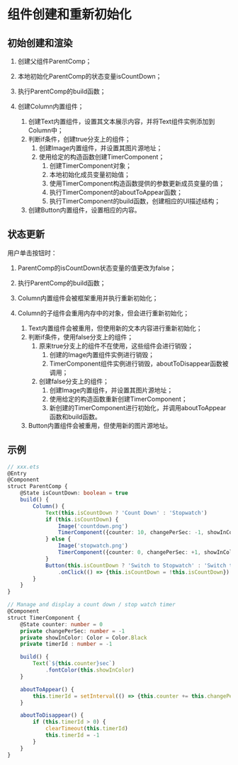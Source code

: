 # 组件创建和重新初始化

## 初始创建和渲染

1. 创建父组件ParentComp；

2. 本地初始化ParentComp的状态变量isCountDown；

3. 执行ParentComp的build函数；

4. 创建Column内置组件；
   1. 创建Text内置组件，设置其文本展示内容，并将Text组件实例添加到Column中；
   2. 判断if条件，创建true分支上的组件；
       1. 创建Image内置组件，并设置其图片源地址；
       2. 使用给定的构造函数创建TimerComponent；
           1. 创建TimerComponent对象；
           2. 本地初始化成员变量初始值；
           3. 使用TimerComponent构造函数提供的参数更新成员变量的值；
           4. 执行TimerComponent的aboutToAppear函数；
           5. 执行TimerComponent的build函数，创建相应的UI描述结构；
   3. 创建Button内置组件，设置相应的内容。


## 状态更新

用户单击按钮时：

1. ParentComp的isCountDown状态变量的值更改为false；

2. 执行ParentComp的build函数；

3. Column内置组件会被框架重用并执行重新初始化；

4. Column的子组件会重用内存中的对象，但会进行重新初始化；
   1. Text内置组件会被重用，但使用新的文本内容进行重新初始化；
   2. 判断if条件，使用false分支上的组件；
       1. 原来true分支上的组件不在使用，这些组件会进行销毁；
           1. 创建的Image内置组件实例进行销毁；
           2. TimerComponent组件实例进行销毁，aboutToDisappear函数被调用；
       2. 创建false分支上的组件；
           1. 创建Image内置组件，并设置其图片源地址；
           2. 使用给定的构造函数重新创建TimerComponent；
           3. 新创建的TimerComponent进行初始化，并调用aboutToAppear函数和build函数。
   3. Button内置组件会被重用，但使用新的图片源地址。


## 示例

```ts
// xxx.ets
@Entry
@Component
struct ParentComp {
    @State isCountDown: boolean = true
    build() {
        Column() {
            Text(this.isCountDown ? 'Count Down' : 'Stopwatch')
            if (this.isCountDown) {
                Image('countdown.png')
                TimerComponent({counter: 10, changePerSec: -1, showInColor: Color.Red})
            } else {
                Image('stopwatch.png')
                TimerComponent({counter: 0, changePerSec: +1, showInColor: Color.Black })
            }
            Button(this.isCountDown ? 'Switch to Stopwatch' : 'Switch to Count Down')
                .onClick(() => {this.isCountDown = !this.isCountDown})
        }
    }
}

// Manage and display a count down / stop watch timer
@Component
struct TimerComponent {
    @State counter: number = 0
    private changePerSec: number = -1
    private showInColor: Color = Color.Black
    private timerId : number = -1

    build() {
        Text(`${this.counter}sec`)
            .fontColor(this.showInColor)
    }

    aboutToAppear() {
        this.timerId = setInterval(() => {this.counter += this.changePerSec}, 1000)
    }

    aboutToDisappear() {
        if (this.timerId > 0) {
            clearTimeout(this.timerId)
            this.timerId = -1
        }
    }
}   
```
